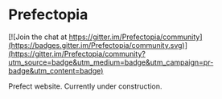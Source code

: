 # Prefectopia

[![Join the chat at https://gitter.im/Prefectopia/community](https://badges.gitter.im/Prefectopia/community.svg)](https://gitter.im/Prefectopia/community?utm_source=badge&utm_medium=badge&utm_campaign=pr-badge&utm_content=badge)

Prefect website. Currently under construction.
